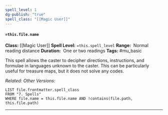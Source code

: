 ```yaml
---
spell_level: 1
dg-publish: "true"
spell_class: "[[Magic User]]"
---
```

#### `=this.file.name`

**Class:** [[Magic User]]
**Spell Level:** `=this.spell_level`
**Range:**  Normal reading distance
**Duration:**  One or two readings
**Tags:** #mu_basic 

This spell allows the caster to decipher directions, instructions, and formulae in languages unknown to the caster. This can be particularly useful for treasure maps, but it does not solve any codes.

*Related:*
*Other Versions:*
```dataview
LIST file.frontmatter.spell_class
FROM "7. Spells"
WHERE file.name = this.file.name AND !contains(file.path, this.file.path)
```
___

